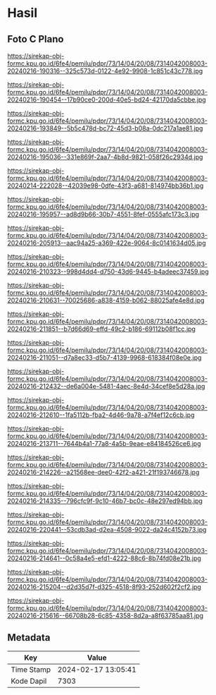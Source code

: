 # Hasil

## Foto C Plano

https://sirekap-obj-formc.kpu.go.id/6fe4/pemilu/pdpr/73/14/04/20/08/7314042008003-20240216-190316--325c573d-0122-4e92-9908-1c851c43c778.jpg

https://sirekap-obj-formc.kpu.go.id/6fe4/pemilu/pdpr/73/14/04/20/08/7314042008003-20240216-190454--17b90ce0-200d-40e5-bd24-42170da5cbbe.jpg

https://sirekap-obj-formc.kpu.go.id/6fe4/pemilu/pdpr/73/14/04/20/08/7314042008003-20240216-193849--5b5c478d-bc72-45d3-b08a-0dc217a1ae81.jpg

https://sirekap-obj-formc.kpu.go.id/6fe4/pemilu/pdpr/73/14/04/20/08/7314042008003-20240216-195036--331e869f-2aa7-4b8d-9821-058f26c2934d.jpg

https://sirekap-obj-formc.kpu.go.id/6fe4/pemilu/pdpr/73/14/04/20/08/7314042008003-20240214-222028--42039e98-0dfe-43f3-a681-814974bb36b1.jpg

https://sirekap-obj-formc.kpu.go.id/6fe4/pemilu/pdpr/73/14/04/20/08/7314042008003-20240216-195957--ad8d9b66-30b7-4551-8fef-0555afc173c3.jpg

https://sirekap-obj-formc.kpu.go.id/6fe4/pemilu/pdpr/73/14/04/20/08/7314042008003-20240216-205913--aac94a25-a369-422e-9064-8c0141634d05.jpg

https://sirekap-obj-formc.kpu.go.id/6fe4/pemilu/pdpr/73/14/04/20/08/7314042008003-20240216-210323--998d4dd4-d750-43d6-9445-b4adeec37459.jpg

https://sirekap-obj-formc.kpu.go.id/6fe4/pemilu/pdpr/73/14/04/20/08/7314042008003-20240216-210631--70025686-a838-4159-b062-88025afe4e8d.jpg

https://sirekap-obj-formc.kpu.go.id/6fe4/pemilu/pdpr/73/14/04/20/08/7314042008003-20240216-211851--b7d66d69-effd-49c2-b186-69112b08f1cc.jpg

https://sirekap-obj-formc.kpu.go.id/6fe4/pemilu/pdpr/73/14/04/20/08/7314042008003-20240216-211051--d7a8ec33-d5b7-4139-9968-618384f08e0e.jpg

https://sirekap-obj-formc.kpu.go.id/6fe4/pemilu/pdpr/73/14/04/20/08/7314042008003-20240216-212432--de6a004e-5481-4aec-8e4d-34cef8e5d28a.jpg

https://sirekap-obj-formc.kpu.go.id/6fe4/pemilu/pdpr/73/14/04/20/08/7314042008003-20240216-212610--1fa5112b-fba2-4d46-9a78-a7f4ef12c6cb.jpg

https://sirekap-obj-formc.kpu.go.id/6fe4/pemilu/pdpr/73/14/04/20/08/7314042008003-20240216-213711--7644b4a1-77a8-4a5b-9eae-e84184526ce6.jpg

https://sirekap-obj-formc.kpu.go.id/6fe4/pemilu/pdpr/73/14/04/20/08/7314042008003-20240216-214226--a21568ee-dee0-42f2-a421-21f193746678.jpg

https://sirekap-obj-formc.kpu.go.id/6fe4/pemilu/pdpr/73/14/04/20/08/7314042008003-20240216-214335--796cfc9f-9c10-46b7-bc0c-48e297ed94bb.jpg

https://sirekap-obj-formc.kpu.go.id/6fe4/pemilu/pdpr/73/14/04/20/08/7314042008003-20240216-220441--53cdb3ad-d2ea-4508-9022-da24c4152b73.jpg

https://sirekap-obj-formc.kpu.go.id/6fe4/pemilu/pdpr/73/14/04/20/08/7314042008003-20240216-214641--0c58a4e5-efd1-4222-88c6-8b74fd08e21b.jpg

https://sirekap-obj-formc.kpu.go.id/6fe4/pemilu/pdpr/73/14/04/20/08/7314042008003-20240216-215204--d2d35d7f-d325-4518-8f93-252d602f2cf2.jpg

https://sirekap-obj-formc.kpu.go.id/6fe4/pemilu/pdpr/73/14/04/20/08/7314042008003-20240216-215616--66708b28-6c85-4358-8d2a-a8f63785aa81.jpg


## Metadata

| Key        | Value               |
| ---------- | ------------------- |
| Time Stamp | 2024-02-17 13:05:41 |
| Kode Dapil | 7303                |



